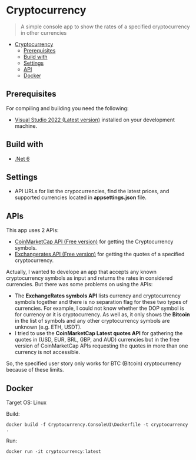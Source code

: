 # Cryptocurrency

> A simple console app to show the rates of a specified cryptocurrency in other currencies

- [Cryptocurrency](#truelayer-hachernews)
  - [Prerequisites](#prerequisites)
  - [Build with](#build-with)
  - [Settings](#settings)
  - [API](#apis)
  - [Docker](#docker)
## Prerequisites

For compiling and building you need the following:

- [Visual Studio 2022 (Latest version)](https://visualstudio.microsoft.com/) installed on your development machine.

## Build with
- [.Net 6](https://dotnet.microsoft.com/download/dotnet/6.0)

## Settings
- API URLs for list the crypocurrencies, find the latest prices, and supported currencies located in **appsettings.json** file.

## APIs
This app uses 2 APIs:
  - [CoinMarketCap API (Free version)](https://coinmarketcap.com/api/documentation/v1/#operation/getV1CryptocurrencyMap) for getting the Cryptocurrency symbols.
  - [Exchangerates API (Free version)](https://apilayer.com/marketplace/exchangerates_data-api) for getting the quotes of a specified cryptocurrency.

Actually, I wanted to develope an app that accepts any known cryptocurrency symbols as input and returns the rates in considered currencies. But there was some problems on using the APIs: 
- The **ExchangeRates symbols API** lists currency and cryptocurrency symbols together and there is no separation flag for these two types of currencies. For example, I could not know whether the DOP symbol is for currency or it is cryptocurrency. As well as, it only shows the **Bitcoin** in the list of symbols and any other cryptocurrency symbols are unknown (e.g. ETH, USDT).
- I tried to use the **CoinMarketCap Latest quotes API** for gathering the quotes in (USD, EUR, BRL, GBP, and AUD) currencies but in the free version of CoinMarketCap APIs requesting the quotes in more than one currency is not accessible. 

So, the specified user story only works for BTC (Bitcoin) cryptocurrency because of these limits.


## Docker

Target OS: Linux

Build: 
```
docker build -f Cryptocurrency.ConsoleUI\Dockerfile -t cryptocurrency .
```

Run:
```
docker run -it cryptocurrency:latest

```

